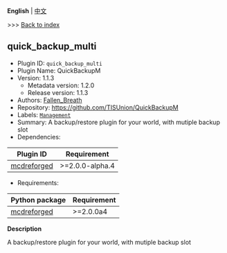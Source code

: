 **English** | [中文](readme-zh_cn.md)

\>\>\> [Back to index](/readme.md)

## quick_backup_multi

- Plugin ID: `quick_backup_multi`
- Plugin Name: QuickBackupM
- Version: 1.1.3
  - Metadata version: 1.2.0
  - Release version: 1.1.3
- Authors: [Fallen_Breath](https://github.com/Fallen-Breath)
- Repository: https://github.com/TISUnion/QuickBackupM
- Labels: [`Management`](/labels/management/readme.md)
- Summary: A backup/restore plugin for your world, with mutiple backup slot
- Dependencies:

| Plugin ID | Requirement |
| --- | --- |
| [mcdreforged](https://pypi.org/project//plugins/mcdreforged/readme.md/) | \>=2.0.0-alpha.4 |

- Requirements:

| Python package | Requirement |
| --- | --- |
| [mcdreforged](https://pypi.org/project/mcdreforged/) | \>=2.0.0a4 |


**Description**

A backup/restore plugin for your world, with mutiple backup slot

